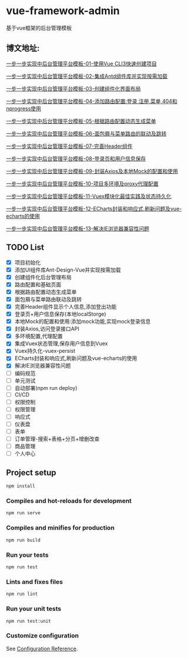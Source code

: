 # vue-framework-admin
基于vue框架的后台管理模板

## 博文地址:

[一步一步实现中后台管理平台模板-01-使用Vue CLI3快速创建项目](https://blog.csdn.net/ABAP_Brave/article/details/98618939)

[一步一步实现中后台管理平台模板-02-集成Antd组件库并实现按需加载](https://blog.csdn.net/ABAP_Brave/article/details/98847046)

[一步一步实现中后台管理平台模板-03-创建组件化界面布局](https://blog.csdn.net/ABAP_Brave/article/details/98871858)

[一步一步实现中后台管理平台模板-04-添加路由配置:登录,注册,菜单,404和nprogress使用](https://blog.csdn.net/ABAP_Brave/article/details/98875481)

[一步一步实现中后台管理平台模板-05-根据路由配置动态生成菜单](https://blog.csdn.net/ABAP_Brave/article/details/98884675)

[一步一步实现中后台管理平台模板-06-面包屑与菜单路由的联动及跳转](https://blog.csdn.net/ABAP_Brave/article/details/98939127)

[一步一步实现中后台管理平台模板-07-完善Header组件](https://blog.csdn.net/ABAP_Brave/article/details/98942173)

[一步一步实现中后台管理平台模板-08-登录页和用户信息保存](https://blog.csdn.net/ABAP_Brave/article/details/99065313)

[一步一步实现中后台管理平台模板-09-封装Axios及本地Mock的配置和使用](https://blog.csdn.net/ABAP_Brave/article/details/99286537)

[一步一步实现中后台管理平台模板-10-项目多环境及proxy代理配置](https://blog.csdn.net/ABAP_Brave/article/details/99299824)

[一步一步实现中后台管理平台模板-11-Vuex模块化最佳实践及状态持久化](https://blog.csdn.net/ABAP_Brave/article/details/99623934)

[一步一步实现中后台管理平台模板-12-ECharts封装和响应式,刷新问题及vue-echarts的使用](https://blog.csdn.net/ABAP_Brave/article/details/102092006)

[一步一步实现中后台管理平台模板-13-解决IE浏览器兼容性问题](https://blog.csdn.net/ABAP_Brave/article/details/102338689)

## TODO List
 - [x] 项目初始化
 - [x] 添加UI组件库Ant-Design-Vue并实现按需加载
 - [x] 创建组件化后台管理布局
 - [x] 路由配置和基础页面
 - [x] 根据路由配置动态生成菜单
 - [x] 面包屑与菜单路由联动及跳转
 - [x] 完善Header组件显示个人信息,添加登出功能
 - [x] 登录页+用户信息保存(本地localStorge)
 - [x] 本地Mock的配置和使用:添加mock功能,实现mock登录信息
 - [x] 封装Axios,访问登录接口API
 - [x] 多环境配置,代理配置
 - [x] 集成Vuex状态管理,保存用户信息到Vuex
 - [x] Vuex持久化-vuex-persist
 - [x] ECharts封装和响应式,刷新问题及vue-echarts的使用
 - [x] 解决IE浏览器兼容性问题
 - [ ] 编码规范
 - [ ] 单元测试
 - [ ] 自动部署(npm run deploy)
 - [ ] CI/CD
 - [ ] 权限控制
 - [ ] 权限管理
 - [ ] 响应式
 - [ ] 仪表盘
 - [ ] 表单
 - [ ] 订单管理-搜索+表格+分页+增删改查
 - [ ] 商品管理
 - [ ] 个人中心

## Project setup
```
npm install
```

### Compiles and hot-reloads for development
```
npm run serve
```

### Compiles and minifies for production
```
npm run build
```

### Run your tests
```
npm run test
```

### Lints and fixes files
```
npm run lint
```

### Run your unit tests
```
npm run test:unit
```

### Customize configuration
See [Configuration Reference](https://cli.vuejs.org/config/).

